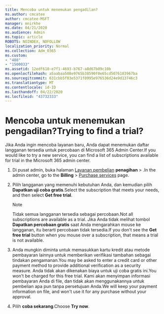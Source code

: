 ```yaml
---
title: Mencoba untuk menemukan pengadilan?
ms.author: cmcatee
author: cmcatee-MSFT
manager: mnirkhe
ms.date: 04/21/2020
ms.audience: Admin
ms.topic: article
ROBOTS: NOINDEX, NOFOLLOW
localization_priority: Normal
ms.collection: Adm_O365
ms.custom:
- "488"
- "1500033"
ms.assetid: 12edf610-e7f1-4693-b767-a8d67b09c10b
ms.openlocfilehash: a5aabaa508e9765b38590f0e65cd5076183967ba
ms.sourcegitcommit: 631cbb5f03e5371f0995e976536d24e9d13746c3
ms.translationtype: MT
ms.contentlocale: id-ID
ms.lasthandoff: 04/22/2020
ms.locfileid: "43732333"
---
```

# <a name="trying-to-find-a-trial"></a><span data-ttu-id="a876e-102">Mencoba untuk menemukan pengadilan?</span><span class="sxs-lookup"><span data-stu-id="a876e-102">Trying to find a trial?</span></span>

<span data-ttu-id="a876e-103">Jika Anda ingin mencoba layanan baru, Anda dapat menemukan daftar langganan tersedia untuk percobaan di Microsoft 365 Admin Center.</span><span class="sxs-lookup"><span data-stu-id="a876e-103">If you would like to try a new service, you can find a list of subscriptions available for trial in the Microsoft 365 admin center.</span></span>
  
1. <span data-ttu-id="a876e-104">Di pusat admin, buka halaman [Layanan pembelian](https://go.microsoft.com/fwlink/p/?linkid=868433) **penagihan** \> .</span><span class="sxs-lookup"><span data-stu-id="a876e-104">In the admin center, go to the **Billing** \> [Purchase services](https://go.microsoft.com/fwlink/p/?linkid=868433) page.</span></span>

2. <span data-ttu-id="a876e-105">Pilih langganan yang memenuhi kebutuhan Anda, dan kemudian pilih **Dapatkan uji coba gratis**.</span><span class="sxs-lookup"><span data-stu-id="a876e-105">Select the subscription that meets your needs, and then select  **Get free trial**.</span></span>

    > [!NOTE]
    > <span data-ttu-id="a876e-106">Tidak semua langganan tersedia sebagai percobaan.</span><span class="sxs-lookup"><span data-stu-id="a876e-106">Not all subscriptions are available as a trial.</span></span> <span data-ttu-id="a876e-107">Jika Anda tidak melihat tombol **Dapatkan percobaan gratis** saat Anda mengarahkan mouse ke langganan, itu berarti percobaan tidak tersedia.</span><span class="sxs-lookup"><span data-stu-id="a876e-107">If you don't see the **Get free trial** button when you mouse over a subscription, that means a trial is not available.</span></span>
  
3. <span data-ttu-id="a876e-108">Anda mungkin diminta untuk memasukkan kartu kredit atau metode pembayaran lainnya untuk memberikan verifikasi tambahan sebagai tindakan pengamanan.</span><span class="sxs-lookup"><span data-stu-id="a876e-108">You may be asked to enter a credit card or other payment method to provide additional verification as a security measure.</span></span> <span data-ttu-id="a876e-109">Anda tidak akan dikenakan biaya untuk uji coba gratis ini.</span><span class="sxs-lookup"><span data-stu-id="a876e-109">You won't be charged for this free trial.</span></span> <span data-ttu-id="a876e-110">Kami akan menyimpan informasi pembayaran Anda di file, dan tidak akan menggunakannya untuk pembelian apa pun tanpa persetujuan Anda.</span><span class="sxs-lookup"><span data-stu-id="a876e-110">We will keep your payment information on file, and won't use it for any purchase without your approval.</span></span>

4. <span data-ttu-id="a876e-111">Pilih **coba sekarang**.</span><span class="sxs-lookup"><span data-stu-id="a876e-111">Choose **Try now**.</span></span>